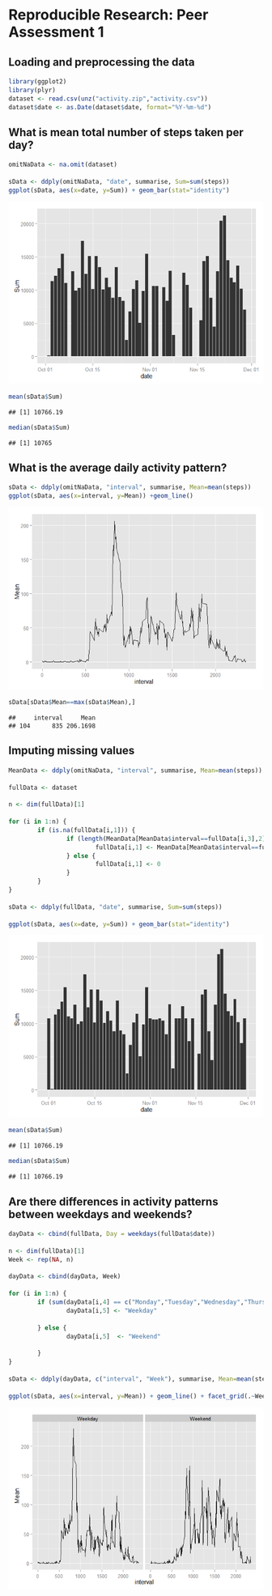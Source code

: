 # Reproducible Research: Peer Assessment 1


## Loading and preprocessing the data


```r
library(ggplot2)
library(plyr)
dataset <- read.csv(unz("activity.zip","activity.csv"))
dataset$date <- as.Date(dataset$date, format="%Y-%m-%d")
```


## What is mean total number of steps taken per day?


```r
omitNaData <- na.omit(dataset)

sData <- ddply(omitNaData, "date", summarise, Sum=sum(steps))
ggplot(sData, aes(x=date, y=Sum)) + geom_bar(stat="identity")
```

![](./PA1_template_files/figure-html/unnamed-chunk-2-1.png) 

```r
mean(sData$Sum)
```

```
## [1] 10766.19
```

```r
median(sData$Sum)
```

```
## [1] 10765
```



## What is the average daily activity pattern?

```r
sData <- ddply(omitNaData, "interval", summarise, Mean=mean(steps))
ggplot(sData, aes(x=interval, y=Mean)) +geom_line()
```

![](./PA1_template_files/figure-html/unnamed-chunk-3-1.png) 

```r
sData[sData$Mean==max(sData$Mean),]
```

```
##     interval     Mean
## 104      835 206.1698
```

## Imputing missing values


```r
MeanData <- ddply(omitNaData, "interval", summarise, Mean=mean(steps))

fullData <- dataset

n <- dim(fullData)[1]

for (i in 1:n) {
        if (is.na(fullData[i,1])) {
                if (length(MeanData[MeanData$interval==fullData[i,3],2])==1) {
                        fullData[i,1] <- MeanData[MeanData$interval==fullData[i,3],2]
                } else {
                        fullData[i,1] <- 0 
                }
        }
}

sData <- ddply(fullData, "date", summarise, Sum=sum(steps))

ggplot(sData, aes(x=date, y=Sum)) + geom_bar(stat="identity")
```

![](./PA1_template_files/figure-html/unnamed-chunk-4-1.png) 

```r
mean(sData$Sum)
```

```
## [1] 10766.19
```

```r
median(sData$Sum)
```

```
## [1] 10766.19
```



## Are there differences in activity patterns between weekdays and weekends?


```r
dayData <- cbind(fullData, Day = weekdays(fullData$date))

n <- dim(fullData)[1]
Week <- rep(NA, n)

dayData <- cbind(dayData, Week)

for (i in 1:n) {
        if (sum(dayData[i,4] == c("Monday","Tuesday","Wednesday","Thursday","Friday"))==1) {
                dayData[i,5] <- "Weekday"
                
        } else {
                dayData[i,5]  <- "Weekend"
             
        }
}

sData <- ddply(dayData, c("interval", "Week"), summarise, Mean=mean(steps))

ggplot(sData, aes(x=interval, y=Mean)) + geom_line() + facet_grid(.~Week)
```

![](./PA1_template_files/figure-html/unnamed-chunk-5-1.png) 













